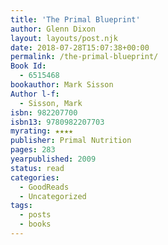 ```yaml
---
title: 'The Primal Blueprint'
author: Glenn Dixon
layout: layouts/post.njk
date: 2018-07-28T15:07:38+00:00
permalink: /the-primal-blueprint/
Book Id:
  - 6515468
bookauthor: Mark Sisson
Author l-f:
  - Sisson, Mark
isbn: 982207700
isbn13: 9780982207703
myrating: ★★★★
publisher: Primal Nutrition
pages: 283
yearpublished: 2009
status: read
categories:
  - GoodReads
  - Uncategorized
tags:
  - posts
  - books
---
```


